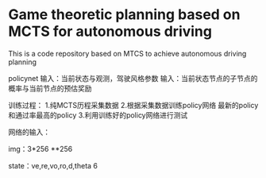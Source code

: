 # Game theoretic planning based on MCTS for autonomous driving

This is a code repository based on MTCS to achieve autonomous driving planning

policynet
输入：当前状态与观测，驾驶风格参数
输入：当前状态节点的子节点的概率与当前节点的预估奖励

训练过程：
1.纯MCTS历程采集数据
2.根据采集数据训练policy网络
    最新的policy和通过率最高的policy
3.利用训练好的policy网络进行测试



网络的输入：

img：3*256 **256

state：ve,re,vo,ro,d,theta 6

